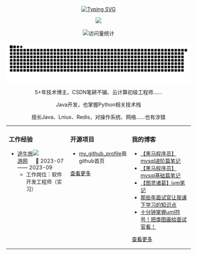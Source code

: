   
   <div align="center">
    <a href="https://blog.csdn.net/aiwandianao?type=blog">
      <img src="https://readme-typing-svg.demolab.com?font=Fira+Code&pause=1000&width=435&lines=你好&center=true&size=27" alt="Typing SVG" />
    </a>
  </div>
	<p align="center">
	  <img src="https://cdn.jsdelivr.net/gh/aiwandianao/aiwandianao/assets/images/coding.gif" /><br>
	</p>
  <div align="center">
    <img src="https://komarev.com/ghpvc/?username=aiwandianao&label=Views&color=0e75b6&style=flat" alt="访问量统计" />
  </div>

<p align="center">
  <img src="https://github.com/aiwandianao/aiwandianao/blob/output/github-contribution-grid-snake.svg"/>
</p>	

</div>

<p align="center"> 5+年技术博主，CSDN笔耕不辍、云计算初级工程师…… </p>  
<p align="center"> Java开发，也掌握Python相关技术栈  </p>  
<p align="center"> 擅长Java、Lniux、Redis，对操作系统、网络......也有涉猎</p>  
<table align="center">
<td valign="top" width="33%">

### 工作经验  

<img align="right" width="88" src="https://cdn.jsdelivr.net/gh/aiwandianao/aiwandianao/assets/images/tuniu.png" />

- [途牛旅游网](https://www.tuniu.com/) &emsp; 📌 2023-07 —— 2023-09
  - 工作岗位：软件开发工程师（实习）

</td>


<td valign="top" width="33%">


### 开源项目  
- [my_github_profile](https://github.com/aiwandianao/aiwandianao)我github首页	
  

[查看更多](https://github.com/aiwandianao/)	 

</td>

<td valign="top" width="33%">

### 我的博客
- [【黑马程序员】mysql进阶篇笔记](https://blog.csdn.net/aiwandianao/article/details/134054021)
- [【黑马程序员】mysql基础篇笔记](https://blog.csdn.net/aiwandianao/article/details/134053204)
- [【图灵诸葛】jvm笔记](https://blog.csdn.net/aiwandianao/article/details/133990579)
- [那些年面试官让我课下学习的知识点](https://blog.csdn.net/aiwandianao/article/details/133754906)
- [十分钟掌握uml符号！把类图画给面试官看！](https://blog.csdn.net/aiwandianao/article/details/133721364)

[查看更多](https://aiwandianao.blog.csdn.net/)
</table>

